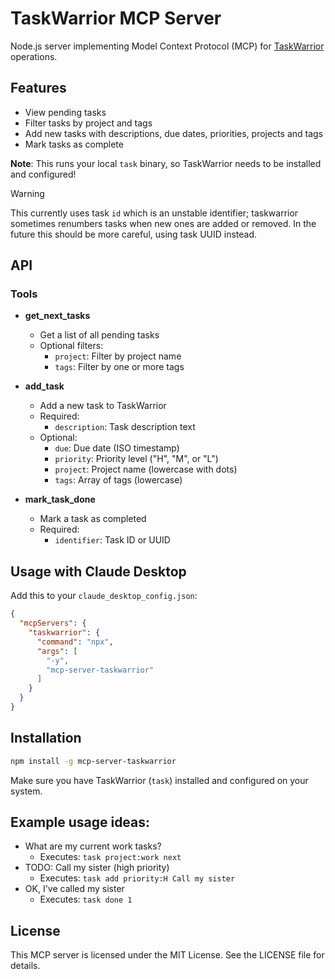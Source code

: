 # TaskWarrior MCP Server

Node.js server implementing Model Context Protocol (MCP) for [TaskWarrior](https://taskwarrior.org/) operations.

## Features

- View pending tasks
- Filter tasks by project and tags
- Add new tasks with descriptions, due dates, priorities, projects and tags
- Mark tasks as complete

**Note**: This runs your local `task` binary, so TaskWarrior needs to be installed and configured!

> [!WARNING]
> This currently uses task `id` which is an unstable identifier; taskwarrior
> sometimes renumbers tasks when new ones are added or removed. In the future
> this should be more careful, using task UUID instead.

## API

### Tools

- **get_next_tasks**
  - Get a list of all pending tasks
  - Optional filters:
    - `project`: Filter by project name
    - `tags`: Filter by one or more tags

- **add_task**
  - Add a new task to TaskWarrior
  - Required:
    - `description`: Task description text
  - Optional:
    - `due`: Due date (ISO timestamp)
    - `priority`: Priority level ("H", "M", or "L")
    - `project`: Project name (lowercase with dots)
    - `tags`: Array of tags (lowercase)

- **mark_task_done**
  - Mark a task as completed
  - Required:
    - `identifier`: Task ID or UUID

## Usage with Claude Desktop

Add this to your `claude_desktop_config.json`:

```json
{
  "mcpServers": {
    "taskwarrior": {
      "command": "npx",
      "args": [
        "-y",
        "mcp-server-taskwarrior"
      ]
    }
  }
}
```

## Installation

```bash
npm install -g mcp-server-taskwarrior
```

Make sure you have TaskWarrior (`task`) installed and configured on your system.

## Example usage ideas:

* What are my current work tasks?
  * Executes: `task project:work next`
* TODO: Call my sister (high priority)
  * Executes: `task add priority:H Call my sister`
* OK, I've called my sister
  * Executes: `task done 1`

## License

This MCP server is licensed under the MIT License. See the LICENSE file for details.
